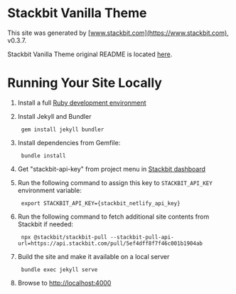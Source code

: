 # Stackbit Vanilla Theme

This site was generated by [www.stackbit.com](https://www.stackbit.com), v0.3.7.

Stackbit Vanilla Theme original README is located [here](./README.theme.md).

# Running Your Site Locally

1. Install a full [Ruby development environment](https://jekyllrb.com/docs/installation/)

1. Install Jekyll and Bundler

        gem install jekyll bundler

1. Install dependencies from Gemfile:

        bundle install

1. Get "stackbit-api-key" from project menu in [Stackbit dashboard](https://app.stackbit.com/dashboard)

1. Run the following command to assign this key to `STACKBIT_API_KEY` environment variable:

        export STACKBIT_API_KEY={stackbit_netlify_api_key}

1. Run the following command to fetch additional site contents from Stackbit if needed:

        npx @stackbit/stackbit-pull --stackbit-pull-api-url=https://api.stackbit.com/pull/5ef4dff8f7f46c001b1904ab

1. Build the site and make it available on a local server

        bundle exec jekyll serve

1. Browse to [http://localhost:4000](http://localhost:4000)
